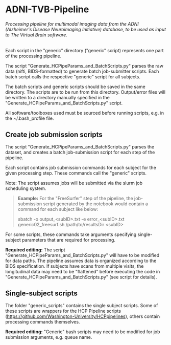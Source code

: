 # ADNI-TVB-Pipeline

###### Processing pipeline for multimodal imaging data from the ADNI (Alzheimer's Disease Neuroimaging Initiative) database, to be used as input to The Virtual Brain software.

Each script in the "generic" directory ("generic" script) represents one part of the processing pipeline.

The script "Generate_HCPipeParams_and_BatchScripts.py" parses the raw data (nifti, BIDS-formatted) to generate batch job-submitter scripts. Each batch script calls the respective "generic" script for all subjects.

The batch scripts and generic scripts should be saved in the same directory. The scripts are to be run from this directory. Output/error files will be written to a directory manually specified in the "Generate_HCPipeParams_and_BatchScripts.py" script.

All software/toolboxes used must be sourced before running scripts, e.g. in the ~/.bash_profile file.

## Create job submission scripts

The script "Generate_HCPipeParams_and_BatchScripts.py" parses the dataset, and creates a batch job-submission script for each step of the pipeline.

Each script contains job submission commands for each subject for the given processing step. These commands call the "generic" scripts.

Note: The script assumes jobs will be submitted via the slurm job scheduling system.

> **Example:**  For the "FreeSurfer" step of the pipeline, the job-submission script generated by the notebook would contain a command for each subject like below:
>
> sbatch -o output_\<subID>.txt -e error_\<subID>.txt generic02_freesurf.sh /path/to/resultsDir \<subID>

For some scripts, these commands take arguments specifying single-subject parameters that are required for processing.

**Required editing:** The script "Generate_HCPipeParams_and_BatchScripts.py" will have to be modified for data paths. The pipeline assumes data is organized according to the BIDS specification. If subjects have scans from multiple visits, the longitudinal data may need to be "flattened" before executing the code in "Generate_HCPipeParams_and_BatchScripts.py" (see script for details).

## Single-subject scripts
The folder "generic_scripts" contains the single subject scripts. Some of these scripts are wrappers for the HCP Pipeline scripts (https://github.com/Washington-University/HCPpipelines), others contain processing commands themselves.

**Required editing:** "Generic" bash scripts may need to be modified for job submission arguments, e.g. queue name.
